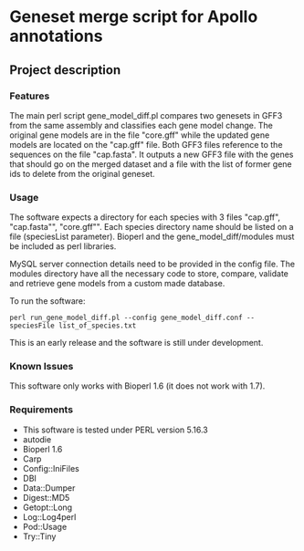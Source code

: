 # Geneset merge script for Apollo annotations

## Project description

### Features

The main perl script gene_model_diff.pl compares two genesets in GFF3 from the same assembly and classifies each gene model change. The original gene models are in the file "core.gff" while the updated gene models are located on the "cap.gff" file. Both GFF3 files reference to the sequences on the file "cap.fasta".
It outputs a new GFF3 file with the genes that should go on the merged dataset and a file with the list of former gene ids to delete from the original geneset.

### Usage

The software expects a directory for each species with 3 files "cap.gff", "cap.fasta"", "core.gff"". Each species directory name should be listed on a file (speciesList parameter).
Bioperl and the gene_model_diff/modules must be included as perl libraries.

MySQL server connection details need to be provided in the config file. The modules directory have all the necessary code to store, compare, validate and retrieve gene models from a custom made database.  

To run the software:  

    perl run_gene_model_diff.pl --config gene_model_diff.conf --speciesFile list_of_species.txt

This is an early release and the software is still under development. 

### Known Issues

This software only works with Bioperl 1.6 (it does not work with 1.7).

### Requirements
* This software is tested under PERL version 5.16.3
* autodie
* Bioperl 1.6 
* Carp
* Config::IniFiles
* DBI
* Data::Dumper
* Digest::MD5
* Getopt::Long
* Log::Log4perl
* Pod::Usage
* Try::Tiny
